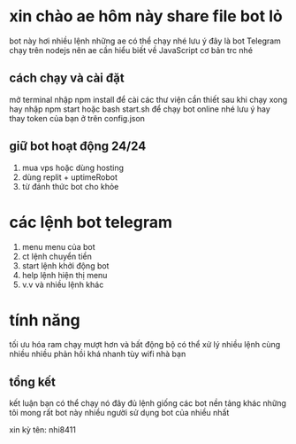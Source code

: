 # xin chào ae hôm này share file bot lỏ
bot này hơi nhiều lệnh những ae có thể chạy nhé
lưu ý đây là bot Telegram chạy trên nodejs nên ae cần hiểu biết về JavaScript cơ bản trc nhé 

## cách chạy và cài đặt 
mở terminal nhập npm install để cài các thư viện cần thiết 
sau khi chạy xong hay nhập npm start hoặc bash start.sh để chạy bot online nhé lưu ý hay thay token của bạn ở trên config.json
## giữ bot hoạt động 24/24
1. mua vps hoặc dùng hosting
2. dùng replit + uptimeRobot
3. từ đánh thức bot cho khỏe 
# các lệnh bot telegram 
1. menu menu của bot
2. ct lệnh chuyển tiền 
3. start lệnh khởi động bot
4. help lệnh hiện thị menu
5. v.v và nhiều lệnh khác
# tính năng 
tối ưu hóa ram 
chạy mượt hơn và bất động bộ 
có thể xử lý nhiều lệnh cùng nhiều nhiều 
phản hồi khá nhanh tùy wifi nhà bạn 
## tổng kết 
kết luận bạn có thể chạy nó đây đủ lệnh giống các bot nền tảng khác những tôi mong rất bot này nhiều người sử dụng bot của nhiều nhất 


xin kỳ tên: nhi8411
